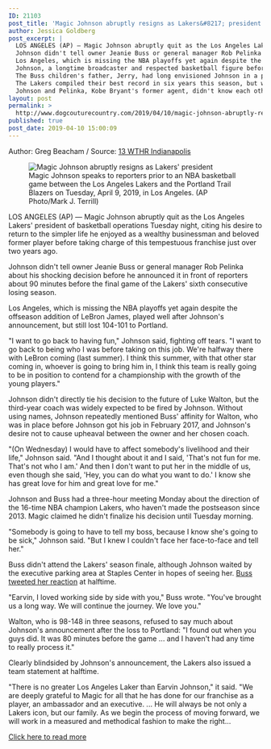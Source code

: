 ```yaml
---
ID: 21103
post_title: 'Magic Johnson abruptly resigns as Lakers&#8217; president'
author: Jessica Goldberg
post_excerpt: |
  LOS ANGELES (AP) — Magic Johnson abruptly quit as the Los Angeles Lakers' president of basketball operations Tuesday night, citing his desire to return to the simpler life he enjoyed as a wealthy businessman and beloved former player before taking charge of this tempestuous franchise just over two years ago.
  Johnson didn't tell owner Jeanie Buss or general manager Rob Pelinka about his shocking decision before he announced it in front of reporters about 90 minutes before the final game of the Lakers' sixth consecutive losing season.
  Los Angeles, which is missing the NBA playoffs yet again despite the offseason addition of LeBron James, played well after Johnson's announcement, but still lost 104-101 to Portland. "I want to go back to being who I was before taking on this job. "Earvin, I loved working side by side with you," Buss wrote.
  Johnson, a longtime broadcaster and respected basketball figure before moving into the front office, has been investigated four times for tampering after everything from a joking comment about Paul George on Jimmy Kimmel's talk show to his response to an email sent to him by Philadelphia's Ben Simmons. "I thought about Dwyane Wade retiring (Wednesday), and I can't even tweet that out or be there," Johnson said.
  The Buss children's father, Jerry, had long envisioned Johnson in a powerful role in the Lakers' front office, and Jeanie put Magic in charge of shaking up her storied franchise in decline.
  The Lakers compiled their best record in six years this season, but were eliminated from playoff contention by Russell's Nets back on March 22.
  Johnson and Pelinka, Kobe Bryant's former agent, didn't know each other before they were paired by Buss, but Johnson said he worked well with Pelinka.
layout: post
permalink: >
  http://www.dogcouturecountry.com/2019/04/10/magic-johnson-abruptly-resigns-as-lakers-president/
published: true
post_date: 2019-04-10 15:00:09
---
```

<p class="article-info-author-source"> <span>Author: Greg Beacham</span>&nbsp;/&nbsp;<span>Source: <a href="https://www.wthr.com/article/magic-johnson-abruptly-resigns-lakers-president-1" target="_blank">13 WTHR Indianapolis</a></span> </p> <figure><img alt="Magic Johnson abruptly resigns as Lakers' president" src="https://www.wthr.com/sites/default/files/styles/article_image/public/2019/04/10/magic_johnson_cropped.jpg?itok=AxOYW9rn">
<figcaption>Magic Johnson speaks to reporters prior to an NBA basketball game between the Los Angeles Lakers and the Portland Trail Blazers on Tuesday, April 9, 2019, in Los Angeles. (AP Photo/Mark J. Terrill)</figcaption>
</figure>
<p>LOS ANGELES (AP) — Magic Johnson abruptly quit as the Los Angeles Lakers' president of basketball operations Tuesday night, citing his desire to return to the simpler life he enjoyed as a wealthy businessman and beloved former player before taking charge of this tempestuous franchise just over two years ago.</p>
<p>Johnson didn't tell owner Jeanie Buss or general manager Rob Pelinka about his shocking decision before he announced it in front of reporters about 90 minutes before the final game of the Lakers' sixth consecutive losing season.</p>
<p>Los Angeles, which is missing the NBA playoffs yet again despite the offseason addition of LeBron James, played well after Johnson's announcement, but still lost 104-101 to Portland.</p>
<p>"I want to go back to having fun," Johnson said, fighting off tears. "I want to go back to being who I was before taking on this job. We're halfway there with LeBron coming (last summer). I think this summer, with that other star coming in, whoever is going to bring him in, I think this team is really going to be in position to contend for a championship with the growth of the young players."</p>
<p>Johnson didn't directly tie his decision to the future of Luke Walton, but the third-year coach was widely expected to be fired by Johnson. Without using names, Johnson repeatedly mentioned Buss' affinity for Walton, who was in place before Johnson got his job in February 2017, and Johnson's desire not to cause upheaval between the owner and her chosen coach.</p>
<p>"(On Wednesday) I would have to affect somebody's livelihood and their life," Johnson said. "And I thought about it and I said, 'That's not fun for me. That's not who I am.' And then I don't want to put her in the middle of us, even though she said, 'Hey, you can do what you want to do.' I know she has great love for him and great love for me."</p>
<p>Johnson and Buss had a three-hour meeting Monday about the direction of the 16-time NBA champion Lakers, who haven't made the postseason since 2013. Magic claimed he didn't finalize his decision until Tuesday morning.</p>
<p>"Somebody is going to have to tell my boss, because I know she's going to be sick," Johnson said. "But I knew I couldn't face her face-to-face and tell her."</p>
<p>Buss didn't attend the Lakers' season finale, although Johnson waited by the executive parking area at Staples Center in hopes of seeing her. <a href="https://twitter.com/JeanieBuss/status/1115822576138428416">Buss tweeted her reaction</a> at halftime.</p>
<p>"Earvin, I loved working side by side with you," Buss wrote. "You've brought us a long way. We will continue the journey. We love you."</p>
<p>Walton, who is 98-148 in three seasons, refused to say much about Johnson's announcement after the loss to Portland: "I found out when you guys did. It was 80 minutes before the game ... and I haven't had any time to really process it."</p>
<p>Clearly blindsided by Johnson's announcement, the Lakers also issued a team statement at halftime.</p>
<p>"There is no greater Los Angeles Laker than Earvin Johnson," it said. "We are deeply grateful to Magic for all that he has done for our franchise as a player, an ambassador and an executive. ... He will always be not only a Lakers icon, but our family. As we begin the process of moving forward, we will work in a measured and methodical fashion to make the right...</p> <p class="article-info-more"> <a href="https://www.wthr.com/article/magic-johnson-abruptly-resigns-lakers-president-1" target="_blank">Click here to read more</a> </p>